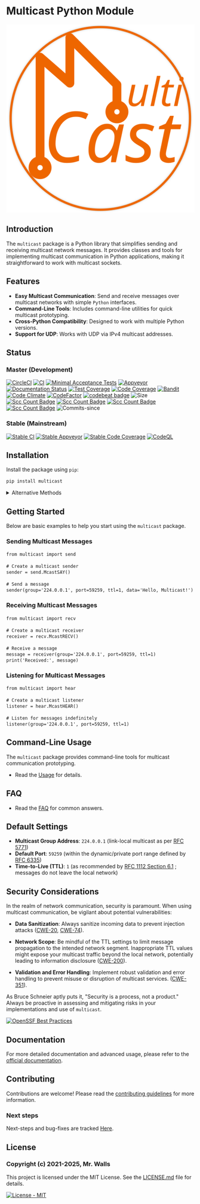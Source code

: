 # Multicast Python Module

![Mcast Logo](https://github.com/reactive-firewall/multicast/blob/stable/Logo.svg)

## Introduction

The `multicast` package is a Python library that simplifies sending and receiving multicast network
messages. It provides classes and tools for implementing multicast communication in Python
applications, making it straightforward to work with multicast sockets.

## Features

- **Easy Multicast Communication**: Send and receive messages over multicast networks with
  simple `Python` interfaces.
- **Command-Line Tools**: Includes command-line utilities for quick multicast prototyping.
- **Cross-Python Compatibility**: Designed to work with multiple Python versions.
- **Support for UDP**: Works with UDP via IPv4 multicast addresses.

## Status

### Master (Development)

[![CircleCI](https://circleci.com/gh/reactive-firewall/multicast/tree/master.svg?style=svg)](https://circleci.com/gh/reactive-firewall/multicast/tree/master)
[![CI](https://github.com/reactive-firewall/multicast/actions/workflows/Tests.yml/badge.svg?branch=master)](https://github.com/reactive-firewall/multicast/actions/workflows/Tests.yml)
[![Minimal Acceptance Tests](https://github.com/reactive-firewall/multicast/actions/workflows/CI-MATs.yml/badge.svg?branch=master)](https://github.com/reactive-firewall/multicast/actions/workflows/CI-MATs.yml)
[![Appveyor](https://ci.appveyor.com/api/projects/status/0h5vuexyty9lbl81/branch/master?svg=true)](https://ci.appveyor.com/project/reactive-firewall/multicast/branch/master)
[![Documentation Status](https://readthedocs.org/projects/reactive-firewallmulticast/badge/?version=master)](https://reactive-firewallmulticast.readthedocs.io/en/latest/?badge=master)
[![Test Coverage](https://api.codeclimate.com/v1/badges/8a9422860b6a5b6477b5/test_coverage)](https://codeclimate.com/github/reactive-firewall/multicast/test_coverage)
[![Code Coverage](https://codecov.io/gh/reactive-firewall/multicast/branch/master/graph/badge.svg)](https://codecov.io/gh/reactive-firewall/multicast/branch/master/)
[![Bandit](https://github.com/reactive-firewall/multicast/actions/workflows/bandit.yml/badge.svg?branch=master)](https://github.com/reactive-firewall/multicast/actions/workflows/bandit.yml)
[![Code Climate](https://api.codeclimate.com/v1/badges/8a9422860b6a5b6477b5/maintainability)](https://codeclimate.com/github/reactive-firewall/multicast)
[![CodeFactor](https://www.codefactor.io/repository/github/reactive-firewall/multicast/badge)](https://www.codefactor.io/repository/github/reactive-firewall/multicast)
[![codebeat badge](https://codebeat.co/badges/721f752f-289d-457e-af90-487a85f16bf1)](https://codebeat.co/projects/github-com-reactive-firewall-multicast-master)
![Size](https://img.shields.io/github/languages/code-size/reactive-firewall/multicast.svg)
[![Scc Count Badge](https://sloc.xyz/github/reactive-firewall/multicast/?category=code)](https://github.com/reactive-firewall/multicast/)
[![Scc Count Badge](https://sloc.xyz/github/reactive-firewall/multicast/?category=blanks)](https://github.com/reactive-firewall/multicast/)
[![Scc Count Badge](https://sloc.xyz/github/reactive-firewall/multicast/?category=lines)](https://github.com/reactive-firewall/multicast/)
[![Scc Count Badge](https://sloc.xyz/github/reactive-firewall/multicast/?category=comments)](https://github.com/reactive-firewall/multicast/)
![Commits-since](https://img.shields.io/github/commits-since/reactive-firewall/multicast/stable.svg?maxAge=9000)

### Stable (Mainstream)

[![Stable CI](https://github.com/reactive-firewall/multicast/actions/workflows/Tests.yml/badge.svg?branch=stable)](https://github.com/reactive-firewall/multicast/actions/workflows/Tests.yml)
[![Stable Appveyor](https://ci.appveyor.com/api/projects/status/0h5vuexyty9lbl81/branch/stable?svg=true)](https://ci.appveyor.com/project/reactive-firewall/multicast/branch/stable)
[![Stable Code Coverage](https://codecov.io/gh/reactive-firewall/multicast/branch/stable/graph/badge.svg)](https://codecov.io/gh/reactive-firewall/multicast/branch/stable/)
[![CodeQL](https://github.com/reactive-firewall/multicast/actions/workflows/codeql-analysis.yml/badge.svg?branch=stable)](https://github.com/reactive-firewall/multicast/actions/workflows/codeql-analysis.yml)

## Installation

Install the package using `pip`:

```bash
pip install multicast
```

<details><summary>Alternative Methods</summary>

There are many ways to install the module besides using `pip`, but unless you have a specific need,
using `pip` is recommended for most users.

### PEP-668 and externally-managed-environment installs

Users using Homebrew may require additional flags to use `pip`:

```bash
python3 -m pip install --use-pep517 --break-system-packages --user 'multicast>=2.0.8'
```

### Install from Source

*Source builds require development tools including (but not limited to): `git`, and `make`*

```bash
# clone the multicast source repository
git clone "https://github.com/reactive-firewall/multicast.git" multicast
cd multicast
# switch to the stable branch
git checkout stable
# build the multicast module
make -f Makefile build
# install the build
make user-install
# Optionally check the install
python3 -m multicast --version
```

### Developer builds

> [!WARNING]
> **Development Builds** *(e.g. Cutting-Edge)* are not intended as full-fleged releases, however
> updates to the Development Builds are more frequent than releases.

### Legacy egg style install

> [!WARNING]
> **Egg Style Builds** *(Deprecated)* are not supported after version `2.1` :shrug:

```bash
pip install -e "git+https://github.com/reactive-firewall/multicast.git#egg=multicast"
```

</details>

## Getting Started

Below are basic examples to help you start using the `multicast` package.

### Sending Multicast Messages

```python3
from multicast import send

# Create a multicast sender
sender = send.McastSAY()

# Send a message
sender(group='224.0.0.1', port=59259, ttl=1, data='Hello, Multicast!')
```

### Receiving Multicast Messages

```python3
from multicast import recv

# Create a multicast receiver
receiver = recv.McastRECV()

# Receive a message
message = receiver(group='224.0.0.1', port=59259, ttl=1)
print('Received:', message)
```

### Listening for Multicast Messages

```python3
from multicast import hear

# Create a multicast listener
listener = hear.McastHEAR()

# Listen for messages indefinitely
listener(group='224.0.0.1', port=59259, ttl=1)
```

## Command-Line Usage

The `multicast` package provides command-line tools for multicast communication prototyping.

- Read the [Usage](docs/USAGE.md) for details.

## FAQ

- Read the [FAQ](docs/FAQ.md) for common answers.

## Default Settings

- **Multicast Group Address**: `224.0.0.1` (link-local multicast as per
  [RFC 5771](https://tools.ietf.org/html/rfc5771))
- **Default Port**: `59259` (within the dynamic/private port range defined by
  [RFC 6335](https://tools.ietf.org/html/rfc6335))
- **Time-to-Live (TTL)**: `1` (as recommended by
  [RFC 1112 Section 6.1](https://tools.ietf.org/html/rfc1112#section-6.1)
  ; messages do not leave the local network)

## Security Considerations

In the realm of network communication, security is paramount. When using multicast communication,
be vigilant about potential vulnerabilities:

- **Data Sanitization**: Always sanitize incoming data to prevent injection attacks
  ([CWE-20](https://cwe.mitre.org/data/definitions/20.html),
  [CWE-74](https://cwe.mitre.org/data/definitions/74.html)).

- **Network Scope**: Be mindful of the TTL settings to limit message propagation to the intended
  network segment. Inappropriate TTL values might expose your multicast traffic beyond the local
  network, potentially leading to information disclosure
  ([CWE-200](https://cwe.mitre.org/data/definitions/200.html)).

- **Validation and Error Handling**: Implement robust validation and error handling to prevent
  misuse or disruption of multicast services.
  ([CWE-351](https://cwe.mitre.org/data/definitions/351.html)).

As Bruce Schneier aptly puts it, "Security is a process, not a product." Always be proactive in
assessing and mitigating risks in your implementations and use of `multicast`.

[![OpenSSF Best Practices](https://www.bestpractices.dev/projects/9458/badge)](https://www.bestpractices.dev/projects/9458)

## Documentation

For more detailed documentation and advanced usage, please refer to the
[official documentation](https://reactive-firewallmulticast.readthedocs.io/en/master/).

## Contributing

Contributions are welcome! Please read the
[contributing guidelines](https://github.com/reactive-firewall/multicast/blob/stable/.github/CONTRIBUTING)
for more information.

### Next steps

Next-steps and bug-fixes are tracked [Here](https://github.com/users/reactive-firewall/projects/1).

## License

### Copyright (c) 2021-2025, Mr. Walls

This project is licensed under the MIT License. See the
[LICENSE.md](https://github.com/reactive-firewall/multicast/blob/stable/LICENSE.md) file for
details.

[![License - MIT](https://img.shields.io/pypi/l/multicast?cacheSeconds=3600)](https://github.com/reactive-firewall/multicast/blob/stable/LICENSE.md)
